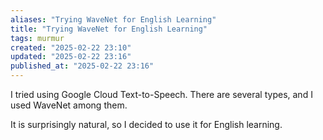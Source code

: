 ```yaml
---
aliases: "Trying WaveNet for English Learning"
title: "Trying WaveNet for English Learning"
tags: murmur
created: "2025-02-22 23:10"
updated: "2025-02-22 23:16"
published_at: "2025-02-22 23:16"
---
```


I tried using Google Cloud Text-to-Speech. There are several types, and I used WaveNet among them.

It is surprisingly natural, so I decided to use it for English learning.